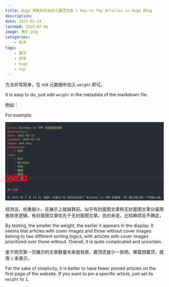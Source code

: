 ```yaml
---
title: Hugo 博客如何自定义置顶文章 | How to Top Articles in Hugo Blog
description: 
date: 2025-02-24
lastmod: 2025-07-06
image: 演示.png
categories:
    - 技术
tags:
    - 置顶
    - 排序
    - hugo
    - top
---
```


方法非常简单，在 md 元数据中加入 `weight` 即可。

It is easy to do, just add `weight` in the metadata of the markdown file.

例如：

For example:

![如图所示](演示.png)

经测试，权重越小，在展示上就越靠前。似乎有封面图文章和无封面图文章分属两套排序逻辑，有封面图文章优先于无封面图文章。总的来说，比较麻烦且不确定。

By testing, the smaller the weight, the earlier it appears in the display. It seems that articles with cover images and those without cover images belong to two different sorting logics, with articles with cover images prioritized over those without. Overall, it is quite complicated and uncertain.

鉴于网页第一页展示的文章数量本来就有限，置顶还是少一些吧。哪篇想置顶，就用 `1` 来表示。

For the sake of simplicity, it is better to have fewer pinned articles on the first page of the website. If you want to pin a specific article, just set its `weight` to `1`.
